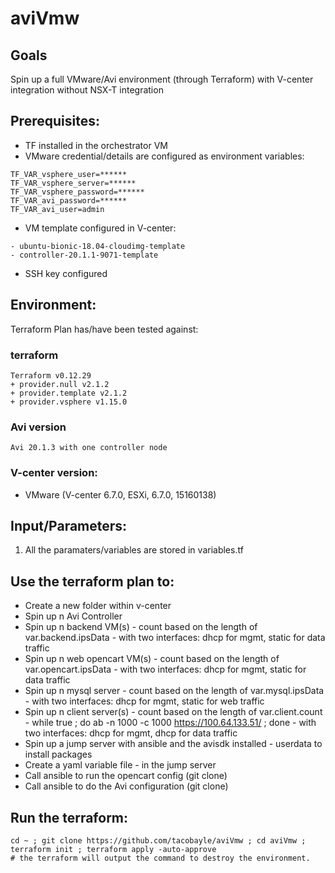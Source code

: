 # aviVmw

## Goals
Spin up a full VMware/Avi environment (through Terraform) with V-center integration without NSX-T integration

## Prerequisites:
- TF installed in the orchestrator VM
- VMware credential/details are configured as environment variables:
```
TF_VAR_vsphere_user=******
TF_VAR_vsphere_server=******
TF_VAR_vsphere_password=******
TF_VAR_avi_password=******
TF_VAR_avi_user=admin
```
- VM template configured in V-center:
```
- ubuntu-bionic-18.04-cloudimg-template
- controller-20.1.1-9071-template
```
- SSH key configured

## Environment:

Terraform Plan has/have been tested against:

### terraform

```
Terraform v0.12.29
+ provider.null v2.1.2
+ provider.template v2.1.2
+ provider.vsphere v1.15.0
```

### Avi version
```
Avi 20.1.3 with one controller node
```

### V-center version:
- VMware (V-center 6.7.0, ESXi, 6.7.0, 15160138)

## Input/Parameters:
1. All the paramaters/variables are stored in variables.tf

## Use the terraform plan to:
- Create a new folder within v-center
- Spin up n Avi Controller
- Spin up n backend VM(s) - count based on the length of var.backend.ipsData - with two interfaces: dhcp for mgmt, static for data traffic
- Spin up n web opencart VM(s) - count based on the length of var.opencart.ipsData - with two interfaces: dhcp for mgmt, static for data traffic
- Spin up n mysql server - count based on the length of var.mysql.ipsData - with two interfaces: dhcp for mgmt, static for web traffic
- Spin up n client server(s) - count based on the length of var.client.count - while true ; do ab -n 1000 -c 1000 https://100.64.133.51/ ; done - with two interfaces: dhcp for mgmt, dhcp for data traffic
- Spin up a jump server with ansible and the avisdk installed - userdata to install packages
- Create a yaml variable file - in the jump server
- Call ansible to run the opencart config (git clone)
- Call ansible to do the Avi configuration (git clone)

## Run the terraform:
```
cd ~ ; git clone https://github.com/tacobayle/aviVmw ; cd aviVmw ; terraform init ; terraform apply -auto-approve
# the terraform will output the command to destroy the environment.
```

